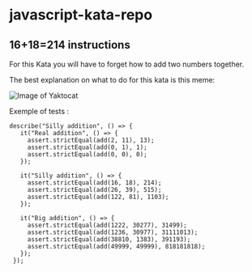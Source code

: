 # javascript-kata-repo

## 16+18=214 instructions

For this Kata you will have to forget how to add two numbers together.

The best explanation on what to do for this kata is this meme:


![Image of Yaktocat](https://i.ibb.co/Y01rMJR/caf.png)

Exemple of tests : 

```
describe("Silly addition", () => {
   it("Real addition", () => {
     assert.strictEqual(add(2, 11), 13);
     assert.strictEqual(add(0, 1), 1);
     assert.strictEqual(add(0, 0), 0);
   });
   
   it("Silly addition", () => {
     assert.strictEqual(add(16, 18), 214);
     assert.strictEqual(add(26, 39), 515);
     assert.strictEqual(add(122, 81), 1103);
   });
   
   it("Big addition", () => {
     assert.strictEqual(add(1222, 30277), 31499);
     assert.strictEqual(add(1236, 30977), 31111013);
     assert.strictEqual(add(38810, 1383), 391193);
     assert.strictEqual(add(49999, 49999), 818181818);
   });
 });
 ```



